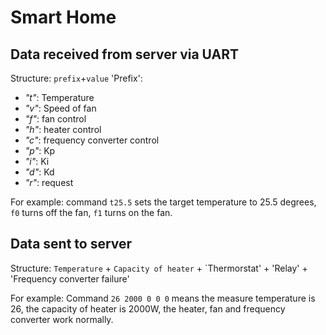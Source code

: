 # Smart Home
## Data received from server via UART

Structure: `prefix`+`value`
'Prefix':
+ _"t"_: Temperature
+ _"v"_: Speed of fan
+ _"f"_: fan control
+ _"h"_: heater control
+ _"c"_: frequency converter control 
+ _"p"_: Kp
+ _"i"_: Ki
+ _"d"_: Kd
+ _"r"_: request

For example: command `t25.5` sets the target temperature to 25.5 degrees, `f0` turns off the fan, `f1` turns on the fan.
## Data sent to server

Structure: `Temperature` + `Capacity of heater` + `Thermorstat' + 'Relay' + 'Frequency converter failure'

For example: Command `26 2000 0 0 0` means the measure temperature is 26, the capacity of heater is 2000W, 
the heater, fan and frequency converter work normally.
